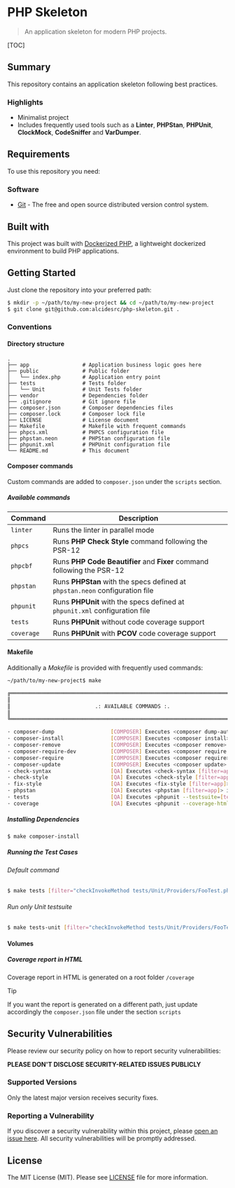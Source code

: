 # PHP Skeleton


> An application skeleton for modern PHP projects. 


[TOC]


## Summary

This repository contains an application skeleton following best practices.


### Highlights

- Minimalist project 
- Includes frequently used tools such as a **Linter**, **PHPStan**, **PHPUnit**, **ClockMock**, **CodeSniffer** and **VarDumper**.


## Requirements

To use this repository you need:

### Software

- [Git](https://git-scm.com/) - The free and open source distributed version control system.

## Built with

This project was built with [Dockerized PHP](https://github.com/alcidesrc/dockerized-php), a lightweight dockerized environment to build PHP applications. 


## Getting Started

Just clone the repository into your preferred path:

```bash
$ mkdir -p ~/path/to/my-new-project && cd ~/path/to/my-new-project
$ git clone git@github.com:alcidesrc/php-skeleton.git .
```

### Conventions

#### Directory structure

```text
.
├── app                 # Application business logic goes here
├── public              # Public folder
│   └── index.php       # Application entry point
├── tests               # Tests folder
│   └── Unit            # Unit Tests folder
├── vendor              # Dependencies folder
├── .gitignore          # Git ignore file
├── composer.json       # Composer dependencies files
├── composer.lock       # Composer lock file
├── LICENSE             # License document
├── Makefile            # Makefile with frequent commands
├── phpcs.xml           # PHPCS configuration file
├── phpstan.neon        # PHPStan configuration file
├── phpunit.xml         # PHPUnit configuration file
└── README.md           # This document
```

#### Composer commands

Custom commands are added to `composer.json` under the `scripts` section.

##### Available commands

| Command    | Description                                                  |
| ---------- | ------------------------------------------------------------ |
| `linter`   | Runs the linter in parallel mode                             |
| `phpcs`    | Runs **PHP Check Style** command following the PSR-12        |
| `phpcbf`   | Runs **PHP Code Beautifier** and **Fixer** command following the PSR-12 |
| `phpstan`  | Runs **PHPStan** with the specs defined at `phpstan.neon` configuration file |
| `phpunit`  | Runs **PHPUnit** with the specs defined at `phpunit.xml` configuration file |
| `tests`    | Runs **PHPUnit** without code coverage support               |
| `coverage` | Runs **PHPUnit** with **PCOV** code coverage support         |

#### Makefile

Additionally a *Makefile* is provided with frequently used commands:

```bash
~/path/to/my-new-project$ make

╔══════════════════════════════════════════════════════════════════════════════╗
║                                                                              ║
║                           .: AVAILABLE COMMANDS :.                           ║
║                                                                              ║
╚══════════════════════════════════════════════════════════════════════════════╝

· composer-dump                  [COMPOSER] Executes <composer dump-auto> inside the container
· composer-install               [COMPOSER] Executes <composer install> inside the container
· composer-remove                [COMPOSER] Executes <composer remove> inside the container
· composer-require-dev           [COMPOSER] Executes <composer require --dev> inside the container
· composer-require               [COMPOSER] Executes <composer require> inside the container
· composer-update                [COMPOSER] Executes <composer update> inside the container
· check-syntax                   [QA] Executes <check-syntax [filter=app]> inside the container
· check-style                    [QA] Executes <check-style [filter=app]> inside the container
· fix-style                      [QA] Executes <fix-style [filter=app]> inside the container
· phpstan                        [QA] Executes <phpstan [filter=app]> inside the container
· tests                          [QA] Executes <phpunit --testsuite=[testsuite=Unit] --filter=[filter=.]> inside the container
· coverage                       [QA] Executes <phpunit --coverage-html=[folder=./coverage]> inside the container
```

##### Installing Dependencies

```bash
$ make composer-install
```

##### Running the Test Cases

###### Default command

```bash
$ make tests [filter="checkInvokeMethod tests/Unit/Providers/FooTest.php"]
```

###### Run only Unit testsuite

```bash
$ make tests-unit [filter="checkInvokeMethod tests/Unit/Providers/FooTest.php"]
```

#### Volumes

##### Coverage report in HTML

Coverage report in HTML is generated on a root folder `/coverage`

> [!TIP]
>
> If you want the report is generated on a different path, just update accordingly the `composer.json` file under the section `scripts`  


## Security Vulnerabilities

Please review our security policy on how to report security vulnerabilities:

**PLEASE DON'T DISCLOSE SECURITY-RELATED ISSUES PUBLICLY**

### Supported Versions

Only the latest major version receives security fixes.

### Reporting a Vulnerability

If you discover a security vulnerability within this project, please [open an issue here](https://github.com/alcidesrc/php-skeleton/issues). All security vulnerabilities will be promptly addressed.

## License

The MIT License (MIT). Please see [LICENSE](./LICENSE) file for more information.
